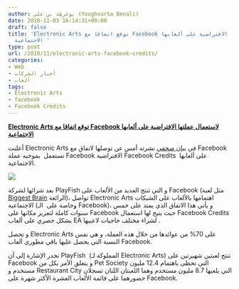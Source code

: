 ```yaml
---
author: يوغرطة بن علي (Youghourta Benali)
date: 2010-11-03 16:14:31+00:00
draft: false
title: 'Electronic Arts توقع اتفاقا مع Facebook لاستعمال عملتها الافتراضية على ألعابها
  الاجتماعية '
type: post
url: /2010/11/electronic-arts-facebook-credits/
categories:
- Web
- أخبار الشركات
- ألعاب
tags:
- Electronic Arts
- facebook
- Facebook Credits
---
```


**[Electronic Arts توقع اتفاقا مع Facebook لاستعمال عملتها الافتراضية على ألعابها الاجتماعية](https://www.it-scoop.com/2010/11/electronic-arts-facebook-credits)**





أعلنت Electronic Arts في [بيان صحفي](http://investor.ea.com/releasedetail.cfm?ReleaseID=526155) نشرته أمس عن توصلها لاتفاق مع Facebook تستعمل  بموجبه عملة Facebook الافتراضية Facebook Credits  على ألعابها الاجتماعية.

[![](https://www.it-scoop.com/wp-content/uploads/2010/11/Electronic-Arts-facebook-playfish.jpg)
](https://www.it-scoop.com/2010/11/electronic-arts-facebook-credits)

بعد شرائها لشركة PlayFish و التي تنتج العديد من الألعاب على Facebook (مثل لعبة [Biggest Brain](http://apps.facebook.com/biggestbrain/) الرائعة)، تواصل Electronic Arts اهتمامها بالألعاب على الشبكات الاجتماعية (وخاصة على  الـ Facebook)، و يأتي هذا الاتفاق الذي يمتد على خمس سنوات كاملة لتعزيز مكانها على Facebook حيث يتيح لها استعمال Facebook Credits بشكل حصري على ألعاب EA لشراء مختلف حاجيات لاعبيها .

و تحصل Electronic Arts على 70% من عوائدها من خلال هذه العملة، و هي نفس النسبة التي يحصل عليها باقي مطوري ألعاب Facebook.

تجدر الإشارة إلى أن PlayFish  (المملوكة لـ Electronic Arts) تنتج لعبتين شهيرتين على Facebook و يتعلق الأمر بكل من Pet Society التي تحظى باهتمام 12.4 مليون مستخدم و Restaurant City التي يلعبها 8.7 مليون مستخدم وهما اللعبتان اللتان تسجلان حضورهما على قائمة الألعاب العشرة الأكثر شهرة على Facebook.
